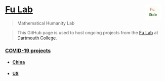 # [Fu Lab](https://fudab.github.io) <img src="./images/Logo.png" align = "right" alt="" width="50">

> Mathematical Humanity Lab

> This GitHub page is used to host ongoing projects from the [Fu Lab](https://www.dartmouth.edu/~fengfu/) at [Dartmouth College](https://home.dartmouth.edu).

### [COVID-19 projects](https://fudab.github.io/covid-19)

- #### [China](https://fudab.github.io/covid-19/china)

- #### [US](https://fudab.github.io/covid-19/us)
